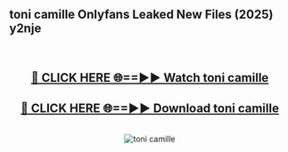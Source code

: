 <h2>toni camille Onlyfans Leaked New Files (2025) y2nje</h2>
<br>
<div align="center">
<h2><a href="https://mediafiles.top/toni_camille&ref=git" rel="nofollow">🔴 CLICK HERE 🌐==►► Watch toni camille</a></h2>
<h2><a href="https://mediafiles.top/toni_camille&ref=git" rel="nofollow">🔴 CLICK HERE 🌐==►► Download toni camille</a></h2>
<br>
<a href="https://mediafiles.top/toni_camille&ref=git" rel="nofollow" data-target="animated-image.originalLink"><img src="https://i.ibb.co.com/xMMVF88/686577567.gif" alt="toni camille" style="max-width: 100%; display: inline-block;" data-target="animated-image.originalImage"></a>
</div>
<br>
<br>